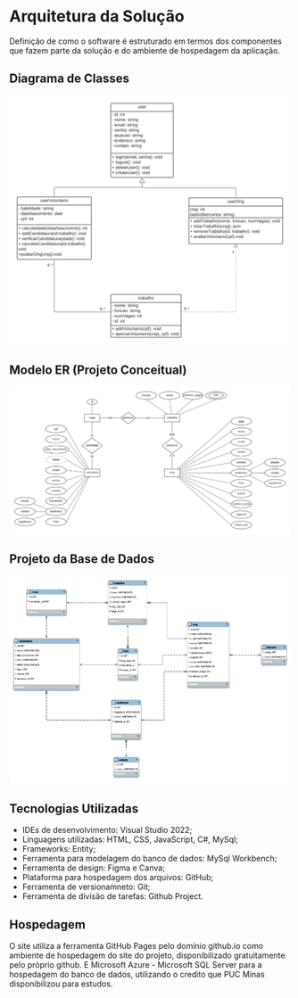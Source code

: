 # Arquitetura da Solução

Definição de como o software é estruturado em termos dos componentes que fazem parte da solução e do ambiente de hospedagem da aplicação.

## Diagrama de Classes

![image](https://github.com/ICEI-PUC-Minas-PMV-ADS/pmv-ads-2022-2-e2-proj-int-t2-centraldasongs/blob/main/docs/img/Diagrama%20de%20Classes.jpg)

## Modelo ER (Projeto Conceitual)

![image](https://github.com/ICEI-PUC-Minas-PMV-ADS/pmv-ads-2022-2-e2-proj-int-t2-centraldasongs/blob/main/docs/img/MER.jpg)

## Projeto da Base de Dados

![image](https://github.com/ICEI-PUC-Minas-PMV-ADS/pmv-ads-2022-2-e2-proj-int-t2-centraldasongs/blob/main/docs/img/Projeto%20da%20Base%20de%20Dados.png)

## Tecnologias Utilizadas

- IDEs de desenvolvimento: Visual Studio 2022;<br>
- Linguagens utilizadas: HTML, CSS, JavaScript, C#, MySql;<br>
- Frameworks: Entity;<br>
- Ferramenta para modelagem do banco de dados: MySql Workbench;<br>
- Ferramenta de design: Figma e Canva;<br>
- Plataforma para hospedagem dos arquivos: GitHub;<br>
- Ferramenta de versionamneto: Git;<br>
- Ferramenta de divisão de tarefas: Github Project.

## Hospedagem

O site utiliza a ferramenta GitHub Pages pelo domínio github.io como ambiente de hospedagem do site do projeto, disponibilizado gratuitamente pelo próprio github. E Microsoft Azure - Microsoft SQL Server para a hospedagem do banco de dados, utilizando o credito que PUC Minas disponibilizou para estudos.


